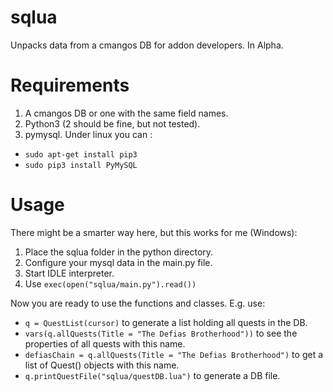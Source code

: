 # sqlua
Unpacks data from a cmangos DB for addon developers. In Alpha.

# Requirements
 1. A cmangos DB or one with the same field names.
 2. Python3 (2 should be fine, but not tested).
 3. pymysql. Under linux you can :
  * ```sudo apt-get install pip3```
  * ```sudo pip3 install PyMySQL```

# Usage

There might be a smarter way here, but this works for me (Windows):
  1. Place the sqlua folder in the python directory.
  2. Configure your mysql data in the main.py file.
  3. Start IDLE interpreter.
  4. Use ```exec(open("sqlua/main.py").read())```

Now you are ready to use the functions and classes. E.g. use:

 * ```q = QuestList(cursor)``` to generate a list holding all quests in the DB.
 * ```vars(q.allQuests(Title = "The Defias Brotherhood"))``` to see the properties of all quests with this name.
 * ```defiasChain = q.allQuests(Title = "The Defias Brotherhood")``` to get a list of Quest() objects with this name.
 * ```q.printQuestFile("sqlua/questDB.lua")``` to generate a DB file.

